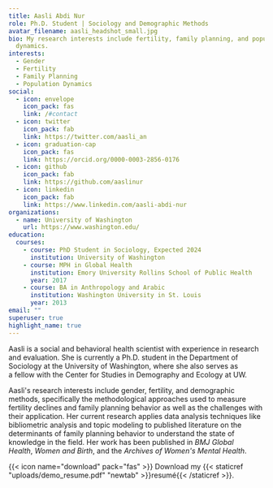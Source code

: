 ```yaml
---
title: Aasli Abdi Nur
role: Ph.D. Student | Sociology and Demographic Methods
avatar_filename: aasli_headshot_small.jpg
bio: My research interests include fertility, family planning, and population
  dynamics.
interests:
  - Gender
  - Fertility
  - Family Planning
  - Population Dynamics
social:
  - icon: envelope
    icon_pack: fas
    link: /#contact
  - icon: twitter
    icon_pack: fab
    link: https://twitter.com/aasli_an
  - icon: graduation-cap
    icon_pack: fas
    link: https://orcid.org/0000-0003-2856-0176
  - icon: github
    icon_pack: fab
    link: https://github.com/aaslinur
  - icon: linkedin
    icon_pack: fab
    link: https://www.linkedin.com/aasli-abdi-nur
organizations:
  - name: University of Washington
    url: https://www.washington.edu/
education:
  courses:
    - course: PhD Student in Sociology, Expected 2024
      institution: University of Washington
    - course: MPH in Global Health
      institution: Emory University Rollins School of Public Health
      year: 2017
    - course: BA in Anthropology and Arabic
      institution: Washington University in St. Louis
      year: 2013
email: ""
superuser: true
highlight_name: true
---
```

Aasli is a social and behavioral health scientist with experience in research and evaluation. She is currently a Ph.D. student in the Department of Sociology at the University of Washington, where she also serves as a fellow with the Center for Studies in Demography and Ecology at UW. 

Aasli's research interests include gender, fertility, and demographic methods, specifically the methodological approaches used to measure fertility declines and family planning behavior as well as the challenges with their application. Her current research applies data analysis techniques like bibliometric analysis and topic modeling to published literature on the determinants of family planning behavior to understand the state of knowledge in the field. Her work has been published in *BMJ Global Health*, *Women and Birth*, and the *Archives of Women's Mental Health*.

{{< icon name="download" pack="fas" >}} Download my {{< staticref "uploads/demo_resume.pdf" "newtab" >}}resumé{{< /staticref >}}.
